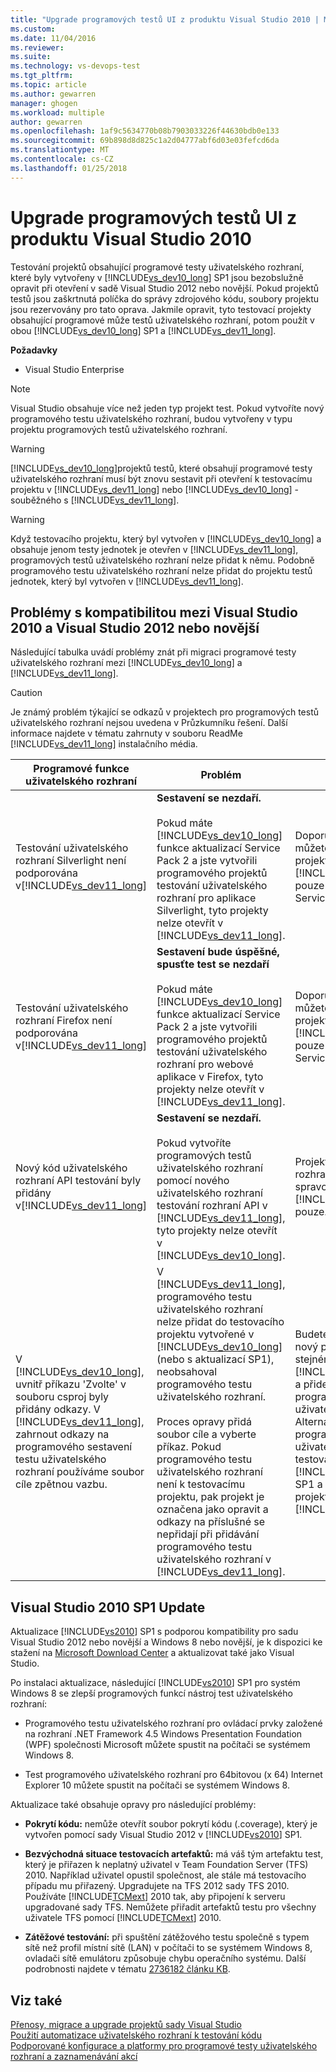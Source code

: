 ```yaml
---
title: "Upgrade programových testů UI z produktu Visual Studio 2010 | Microsoft Docs"
ms.custom: 
ms.date: 11/04/2016
ms.reviewer: 
ms.suite: 
ms.technology: vs-devops-test
ms.tgt_pltfrm: 
ms.topic: article
ms.author: gewarren
manager: ghogen
ms.workload: multiple
author: gewarren
ms.openlocfilehash: 1af9c5634770b08b7903033226f44630bdb0e133
ms.sourcegitcommit: 69b898d8d825c1a2d04777abf6d03e03fefcd6da
ms.translationtype: MT
ms.contentlocale: cs-CZ
ms.lasthandoff: 01/25/2018
---
```

# <a name="upgrading-coded-ui-tests-from-visual-studio-2010"></a>Upgrade programových testů UI z produktu Visual Studio 2010
Testování projektů obsahující programové testy uživatelského rozhraní, které byly vytvořeny v [!INCLUDE[vs_dev10_long](../code-quality/includes/vs_dev10_long_md.md)] SP1 jsou bezobslužně opravit při otevření v sadě Visual Studio 2012 nebo novější. Pokud projektů testů jsou zaškrtnutá políčka do správy zdrojového kódu, soubory projektu jsou rezervovány pro tato oprava. Jakmile opravit, tyto testovací projekty obsahující programové může testů uživatelského rozhraní, potom použít v obou [!INCLUDE[vs_dev10_long](../code-quality/includes/vs_dev10_long_md.md)] SP1 a [!INCLUDE[vs_dev11_long](../data-tools/includes/vs_dev11_long_md.md)].  
  
 **Požadavky**  
  
-   Visual Studio Enterprise  
  
> [!NOTE]
> Visual Studio obsahuje více než jeden typ projekt test. Pokud vytvoříte nový programového testu uživatelského rozhraní, budou vytvořeny v typu projektu programových testů uživatelského rozhraní.
  
> [!WARNING]
>  [!INCLUDE[vs_dev10_long](../code-quality/includes/vs_dev10_long_md.md)]projektů testů, které obsahují programové testy uživatelského rozhraní musí být znovu sestavit při otevření k testovacímu projektu v [!INCLUDE[vs_dev11_long](../data-tools/includes/vs_dev11_long_md.md)] nebo [!INCLUDE[vs_dev10_long](../code-quality/includes/vs_dev10_long_md.md)] -souběžného s [!INCLUDE[vs_dev11_long](../data-tools/includes/vs_dev11_long_md.md)].  
  
> [!WARNING]
>  Když testovacího projektu, který byl vytvořen v [!INCLUDE[vs_dev10_long](../code-quality/includes/vs_dev10_long_md.md)] a obsahuje jenom testy jednotek je otevřen v [!INCLUDE[vs_dev11_long](../data-tools/includes/vs_dev11_long_md.md)], programových testů uživatelského rozhraní nelze přidat k němu. Podobně programového testu uživatelského rozhraní nelze přidat do projektu testů jednotek, který byl vytvořen v [!INCLUDE[vs_dev11_long](../data-tools/includes/vs_dev11_long_md.md)].  
  
## <a name="compatibility-issues-between-visual-studio-2010-and-visual-studio-2012-or-later"></a>Problémy s kompatibilitou mezi Visual Studio 2010 a Visual Studio 2012 nebo novější  
 Následující tabulka uvádí problémy znát při migraci programové testy uživatelského rozhraní mezi [!INCLUDE[vs_dev10_long](../code-quality/includes/vs_dev10_long_md.md)] a [!INCLUDE[vs_dev11_long](../data-tools/includes/vs_dev11_long_md.md)].  
  
> [!CAUTION]
>  Je známý problém týkající se odkazů v projektech pro programových testů uživatelského rozhraní nejsou uvedena v Průzkumníku řešení. Další informace najdete v tématu zahrnuty v souboru ReadMe [!INCLUDE[vs_dev11_long](../data-tools/includes/vs_dev11_long_md.md)] instalačního média.  
  
|Programové funkce uživatelského rozhraní|Problém|Řešení|  
|----------------------------|-----------|--------------|  
|Testování uživatelského rozhraní Silverlight není podporována v[!INCLUDE[vs_dev11_long](../data-tools/includes/vs_dev11_long_md.md)]|**Sestavení se nezdaří.**<br /><br /> Pokud máte [!INCLUDE[vs_dev10_long](../code-quality/includes/vs_dev10_long_md.md)] funkce aktualizací Service Pack 2 a jste vytvořili programového projektů testování uživatelského rozhraní pro aplikace Silverlight, tyto projekty nelze otevřít v [!INCLUDE[vs_dev11_long](../data-tools/includes/vs_dev11_long_md.md)].|Doporučujeme, která můžete spravovat tyto projekty v [!INCLUDE[vs_dev10_long](../code-quality/includes/vs_dev10_long_md.md)] pouze funkce aktualizací Service Pack 2.|  
|Testování uživatelského rozhraní Firefox není podporována v[!INCLUDE[vs_dev11_long](../data-tools/includes/vs_dev11_long_md.md)]|**Sestavení bude úspěšné, spusťte test se nezdaří**<br /><br /> Pokud máte [!INCLUDE[vs_dev10_long](../code-quality/includes/vs_dev10_long_md.md)] funkce aktualizací Service Pack 2 a jste vytvořili programového projektů testování uživatelského rozhraní pro webové aplikace v Firefox, tyto projekty nelze otevřít v [!INCLUDE[vs_dev11_long](../data-tools/includes/vs_dev11_long_md.md)].|Doporučujeme, která můžete spravovat tyto projekty v [!INCLUDE[vs_dev10_long](../code-quality/includes/vs_dev10_long_md.md)] pouze funkce aktualizací Service Pack 2.|  
|Nový kód uživatelského rozhraní API testování byly přidány v[!INCLUDE[vs_dev11_long](../data-tools/includes/vs_dev11_long_md.md)]|**Sestavení se nezdaří.**<br /><br /> Pokud vytvoříte programových testů uživatelského rozhraní pomocí nového uživatelského rozhraní testování rozhraní API v [!INCLUDE[vs_dev11_long](../data-tools/includes/vs_dev11_long_md.md)], tyto projekty nelze otevřít v [!INCLUDE[vs_dev10_long](../code-quality/includes/vs_dev10_long_md.md)].|Projektů pomocí nového rozhraní API se mají spravovat v [!INCLUDE[vs_dev11_long](../data-tools/includes/vs_dev11_long_md.md)] pouze.|  
|V [!INCLUDE[vs_dev10_long](../code-quality/includes/vs_dev10_long_md.md)], uvnitř příkazu 'Zvolte' v souboru csproj byly přidány odkazy. V [!INCLUDE[vs_dev11_long](../data-tools/includes/vs_dev11_long_md.md)], zahrnout odkazy na programového sestavení testu uživatelského rozhraní používáme soubor cíle zpětnou vazbu.|V [!INCLUDE[vs_dev11_long](../data-tools/includes/vs_dev11_long_md.md)], programového testu uživatelského rozhraní nelze přidat do testovacího projektu vytvořené v [!INCLUDE[vs_dev10_long](../code-quality/includes/vs_dev10_long_md.md)] (nebo s aktualizací SP1), neobsahoval programového testu uživatelského rozhraní.<br /><br /> Proces opravy přidá soubor cíle a vyberte příkaz. Pokud programového testu uživatelského rozhraní není k testovacímu projektu, pak projekt je označena jako opravit a odkazy na příslušné se nepřidají při přidávání programového testu uživatelského rozhraní v [!INCLUDE[vs_dev11_long](../data-tools/includes/vs_dev11_long_md.md)].|Budete muset vytvořit nový projekt testů ve stejném řešení pomocí [!INCLUDE[vs_dev11_long](../data-tools/includes/vs_dev11_long_md.md)] a přidejte svůj nový Test programového uživatelského rozhraní v ní. Alternativně můžete přidat programových testů uživatelského rozhraní do testovacího projektu v [!INCLUDE[vs_dev10_long](../code-quality/includes/vs_dev10_long_md.md)] SP1 a otevřete který projektu v [!INCLUDE[vs_dev11_long](../data-tools/includes/vs_dev11_long_md.md)].|  
  
##  <a name="UpgradingCodedUIFromVS2010_Update"></a> Visual Studio 2010 SP1 Update  
 Aktualizace [!INCLUDE[vs2010](../misc/includes/vs2010_md.md)] SP1 s podporou kompatibility pro sadu Visual Studio 2012 nebo novější a Windows 8 nebo novější, je k dispozici ke stažení na [Microsoft Download Center](http://www.microsoft.com/download/details.aspx?id=34677) a aktualizovat také jako Visual Studio.  
  
 Po instalaci aktualizace, následující [!INCLUDE[vs2010](../misc/includes/vs2010_md.md)] SP1 pro systém Windows 8 se zlepší programových funkcí nástroj test uživatelského rozhraní:  
  
-   Programového testu uživatelského rozhraní pro ovládací prvky založené na rozhraní .NET Framework 4.5 Windows Presentation Foundation (WPF) společnosti Microsoft můžete spustit na počítači se systémem Windows 8.  
  
-   Test programového uživatelského rozhraní pro 64bitovou (x 64) Internet Explorer 10 můžete spustit na počítači se systémem Windows 8.  
  
 Aktualizace také obsahuje opravy pro následující problémy:  
  
-   **Pokrytí kódu:** nemůže otevřít soubor pokrytí kódu (.coverage), který je vytvořen pomocí sady Visual Studio 2012 v [!INCLUDE[vs2010](../misc/includes/vs2010_md.md)] SP1.  
  
-   **Bezvýchodná situace testovacích artefaktů:** má váš tým artefaktu test, který je přiřazen k neplatný uživatel v Team Foundation Server (TFS) 2010. Například uživatel opustil společnost, ale stále má testovacího případu mu přiřazený. Upgradujete na TFS 2012 sady TFS 2010. Používáte [!INCLUDE[TCMext](../misc/includes/tcmext_md.md)] 2010 tak, aby připojení k serveru upgradované sady TFS. Nemůžete přiřadit artefaktů testu pro všechny uživatele TFS pomocí [!INCLUDE[TCMext](../misc/includes/tcmext_md.md)] 2010.  
  
-   **Zátěžové testování:** při spuštění zátěžového testu společně s typem sítě než profil místní sítě (LAN) v počítači to se systémem Windows 8, ovladači sítě emulátoru způsobuje chybu operačního systému. Další podrobnosti najdete v tématu [2736182 článku KB](http://support.microsoft.com/kb/2736182).  
  
## <a name="see-also"></a>Viz také

[Přenosy, migrace a upgrade projektů sady Visual Studio](../porting/port-migrate-and-upgrade-visual-studio-projects.md)  
[Použití automatizace uživatelského rozhraní k testování kódu](../test/use-ui-automation-to-test-your-code.md)  
[Podporované konfigurace a platformy pro programové testy uživatelského rozhraní a zaznamenávání akcí](../test/supported-configurations-and-platforms-for-coded-ui-tests-and-action-recordings.md)
